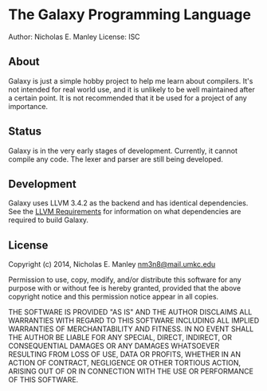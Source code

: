 # The Galaxy Programming Language

Author: Nicholas E. Manley
License: ISC

## About

Galaxy is just a simple hobby project to help me learn about compilers.
It's not intended for real world use, and it is unlikely to be well
maintained after a certain point. It is not recommended that it be
used for a project of any importance.

## Status

Galaxy is in the very early stages of development. Currently, it cannot
compile any code. The lexer and parser are still being developed.

## Development

Galaxy uses LLVM 3.4.2 as the backend and has identical
dependencies. See the [LLVM Requirements](http://llvm.org/releases/3.4.2/docs/GettingStarted.html#requirements)
for information on what dependencies are required to build Galaxy.

## License

Copyright (c) 2014, Nicholas E. Manley <nm3n8@mail.umkc.edu>

Permission to use, copy, modify, and/or distribute this software
for any purpose with or without fee is hereby granted, provided
that the above copyright notice and this permission notice appear
in all copies.

THE SOFTWARE IS PROVIDED "AS IS" AND THE AUTHOR DISCLAIMS ALL
WARRANTIES WITH REGARD TO THIS SOFTWARE INCLUDING ALL IMPLIED
WARRANTIES OF MERCHANTABILITY AND FITNESS. IN NO EVENT SHALL
THE AUTHOR BE LIABLE FOR ANY SPECIAL, DIRECT, INDIRECT, OR
CONSEQUENTIAL DAMAGES OR ANY DAMAGES WHATSOEVER RESULTING FROM
LOSS OF USE, DATA OR PROFITS, WHETHER IN AN ACTION OF CONTRACT,
NEGLIGENCE OR OTHER TORTIOUS ACTION, ARISING OUT OF OR IN
CONNECTION WITH THE USE OR PERFORMANCE OF THIS SOFTWARE.
